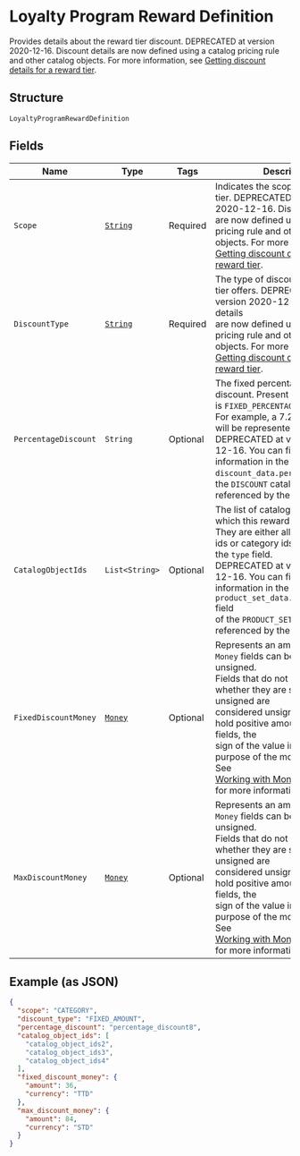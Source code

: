 
# Loyalty Program Reward Definition

Provides details about the reward tier discount. DEPRECATED at version 2020-12-16. Discount details
are now defined using a catalog pricing rule and other catalog objects. For more information, see
[Getting discount details for a reward tier](https://developer.squareup.com/docs/loyalty-api/loyalty-rewards#get-discount-details).

## Structure

`LoyaltyProgramRewardDefinition`

## Fields

| Name | Type | Tags | Description | Getter |
|  --- | --- | --- | --- | --- |
| `Scope` | [`String`](../../doc/models/loyalty-program-reward-definition-scope.md) | Required | Indicates the scope of the reward tier. DEPRECATED at version 2020-12-16. Discount details<br>are now defined using a catalog pricing rule and other catalog objects. For more information, see<br>[Getting discount details for a reward tier](https://developer.squareup.com/docs/loyalty-api/loyalty-rewards#get-discount-details). | String getScope() |
| `DiscountType` | [`String`](../../doc/models/loyalty-program-reward-definition-type.md) | Required | The type of discount the reward tier offers. DEPRECATED at version 2020-12-16. Discount details<br>are now defined using a catalog pricing rule and other catalog objects. For more information, see<br>[Getting discount details for a reward tier](https://developer.squareup.com/docs/loyalty-api/loyalty-rewards#get-discount-details). | String getDiscountType() |
| `PercentageDiscount` | `String` | Optional | The fixed percentage of the discount. Present if `discount_type` is `FIXED_PERCENTAGE`.<br>For example, a 7.25% off discount will be represented as "7.25". DEPRECATED at version 2020-12-16. You can find this<br>information in the `discount_data.percentage` field of the `DISCOUNT` catalog object referenced by the pricing rule. | String getPercentageDiscount() |
| `CatalogObjectIds` | `List<String>` | Optional | The list of catalog objects to which this reward can be applied. They are either all item-variation ids or category ids, depending on the `type` field.<br>DEPRECATED at version 2020-12-16. You can find this information in the `product_set_data.product_ids_any` field<br>of the `PRODUCT_SET` catalog object referenced by the pricing rule. | List<String> getCatalogObjectIds() |
| `FixedDiscountMoney` | [`Money`](../../doc/models/money.md) | Optional | Represents an amount of money. `Money` fields can be signed or unsigned.<br>Fields that do not explicitly define whether they are signed or unsigned are<br>considered unsigned and can only hold positive amounts. For signed fields, the<br>sign of the value indicates the purpose of the money transfer. See<br>[Working with Monetary Amounts](https://developer.squareup.com/docs/build-basics/working-with-monetary-amounts)<br>for more information. | Money getFixedDiscountMoney() |
| `MaxDiscountMoney` | [`Money`](../../doc/models/money.md) | Optional | Represents an amount of money. `Money` fields can be signed or unsigned.<br>Fields that do not explicitly define whether they are signed or unsigned are<br>considered unsigned and can only hold positive amounts. For signed fields, the<br>sign of the value indicates the purpose of the money transfer. See<br>[Working with Monetary Amounts](https://developer.squareup.com/docs/build-basics/working-with-monetary-amounts)<br>for more information. | Money getMaxDiscountMoney() |

## Example (as JSON)

```json
{
  "scope": "CATEGORY",
  "discount_type": "FIXED_AMOUNT",
  "percentage_discount": "percentage_discount8",
  "catalog_object_ids": [
    "catalog_object_ids2",
    "catalog_object_ids3",
    "catalog_object_ids4"
  ],
  "fixed_discount_money": {
    "amount": 36,
    "currency": "TTD"
  },
  "max_discount_money": {
    "amount": 84,
    "currency": "STD"
  }
}
```

